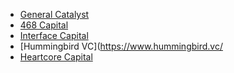 - [General Catalyst](https://www.generalcatalyst.com/)
- [468 Capital](https://468cap.com/)
- [Interface Capital](https://interfacecap.com/)
- [Hummingbird VC](https://www.hummingbird.vc/
- [Heartcore Capital](https://www.heartcore.com/)